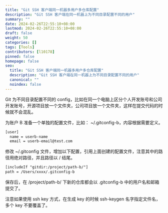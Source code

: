 ```yaml
---
title: "Git SSH 客户端同一机器多用户多仓库配置"
description: "Git SSH 客户端在同一机器上为不同目录配置不同的用户"
summary: ""
date: 2024-02-26T22:55:10+08:00
lastmod: 2024-02-26T22:55:10+08:00
draft: false
weight: 50
categories: []
tags: [Tools]
contributors: [l10178]
pinned: false
homepage: false
seo:
  title: "Git SSH 客户端同一机器多用户多仓库配置"
  description: "Git SSH 客户端在同一机器上为不同目录配置不同的用户"
  canonical: ""
  noindex: false
---
```


Git 为不同目录配置不同的 config，比如在同一个电脑上区分个人开发账号和公司开发账号，开源项目放一个文件夹，公司项目放一个文件夹，这样在提交代码的时候就不会混乱。

为账户 B 准备一个单独的配置文件，比如： ~/.gitconfig-b，内容根据需要定义。

```txt
[user]
  name = userb-name
  email = userb-email@test.com
```

修改 ~/.gitconfig 文件，增加以下配置，引用上面创建的配置文件，注意其中的路径用绝对路径，并且路径以 / 结尾。

```txt
[includeIf "gitdir:/project/path-b/"]
path = /Users/xxxx/.gitconfig-b
```

保存后，在 /project/path-b/ 下新的仓库都会以 .gitconfig-b 中的用户名和邮箱提交了。

注意如果使用 ssh key 方式，在生成 key 的时候 ssh-keygen 名字指定文件名，多个 key 不要覆盖了。
